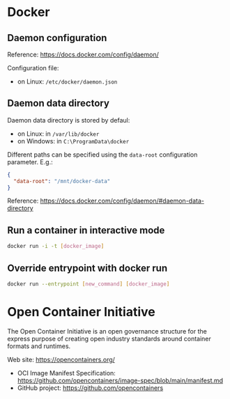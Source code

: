 # Docker

## Daemon configuration

Reference: https://docs.docker.com/config/daemon/

Configuration file:
- on Linux: `/etc/docker/daemon.json`

## Daemon data directory

Daemon data directory is stored by defaul:
- on Linux: in `/var/lib/docker`
- on Windows: in `C:\ProgramData\docker`

Different paths can be specified using the `data-root` configuration parameter. E.g.:

```json
{
  "data-root": "/mnt/docker-data"
}
```

Reference: https://docs.docker.com/config/daemon/#daemon-data-directory

## Run a container in interactive mode

```sh
docker run -i -t [docker_image]
```

## Override entrypoint with docker run

```sh
docker run --entrypoint [new_command] [docker_image]
```

# Open Container Initiative

The Open Container Initiative is an open governance structure for the express purpose of
creating open industry standards around container formats and runtimes.

Web site: https://opencontainers.org/

- OCI Image Manifest Specification: https://github.com/opencontainers/image-spec/blob/main/manifest.md
- GitHub project: https://github.com/opencontainers